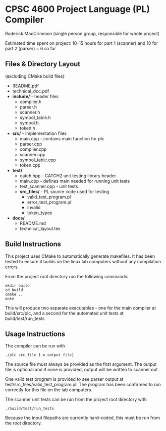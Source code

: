 # CPSC 4600 Project Language (PL) Compiler
Roderick MacCrimmon (single person group, responsible for whole project)

Estimated time spent on project: 10-15 hours for part 1 (scanner) and 10 for part 2 (parser) 
~ 6 so far

## Files & Directory Layout
(excluding CMake build files)

  - README.pdf
  - technical_doc.pdf
  - **include/** - header files
    - compiler.h
    - parser.h
    - scanner.h
    - symbol_table.h
    - symbol.h
    - token.h
  - **src/** - implementation files
    - main.cpp - contains main function for plc
    - parser.cpp
    - compiler.cpp
    - scanner.cpp
    - symbol_table.cpp
    - token.cpp
  - **test/**
    - catch.hpp - CATCH2 unit testing library header
    - main.cpp - defines main needed for running unit tests
    - test_scanner.cpp - unit tests
    - **src_files/** - PL source code used for testing
      - valid_test_program.pl
      - error_test_program.pl
      - invalid
      - token_types
  - **docs/**
    - README.md
    - technical_layout.tex 

## Build Instructions
This project uses CMake to automatically generate makefiles. It has been tested to ensure it builds
on the linux lab computers without any compilation errors.

From the project root directory run the following commands:
```
mkdir build
cd build
cmake ..
make
```
This will produce two separate executables - one for the main compiler at build/src/plc, and a 
second for the automated unit tests at build/test/run_tests

## Usage Instructions
The compiler can be run with
```
./plc src_file [-o output_file]
```
The source file must always be provided as the first argument. The output file is optional and if
none is provided, output will be written to scanner.out

One valid test program is provided to see parser output at test/src_files/valid_test_program.pl. The
program has been confirmed to run correctly for this file on the lab computers.

The scanner unit tests can be run from the project root directory with
```
./build/test/run_tests
```
Because the input filepaths are currently hard-coded, this must be run from the root directory.
